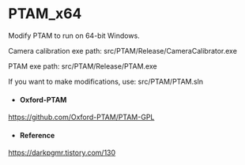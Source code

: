 # PTAM_x64

Modify PTAM to run on 64-bit Windows.

Camera calibration exe path: src/PTAM/Release/CameraCalibrator.exe

PTAM exe path: src/PTAM/Release/PTAM.exe

If you want to make modifications, use: src/PTAM/PTAM.sln

- #### Oxford-PTAM
https://github.com/Oxford-PTAM/PTAM-GPL

- #### Reference
https://darkpgmr.tistory.com/130
